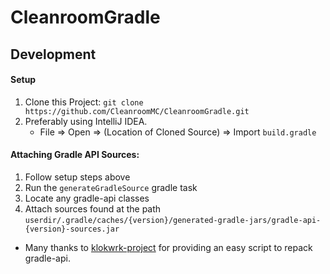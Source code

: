 # CleanroomGradle

## Development
#### Setup
1. Clone this Project: `git clone https://github.com/CleanroomMC/CleanroomGradle.git`
2. Preferably using IntelliJ IDEA.
   - File => Open => (Location of Cloned Source) => Import `build.gradle`
#### Attaching Gradle API Sources:

1. Follow setup steps above
2. Run the `generateGradleSource` gradle task
3. Locate any gradle-api classes
4. Attach sources found at the path `userdir/.gradle/caches/{version}/generated-gradle-jars/gradle-api-{version}-sources.jar`

- Many thanks to [klokwrk-project](https://github.com/croz-ltd/klokwrk-project/blob/master/modules/tool/klokwrk-tool-gradle-source-repack)
for providing an easy script to repack gradle-api.